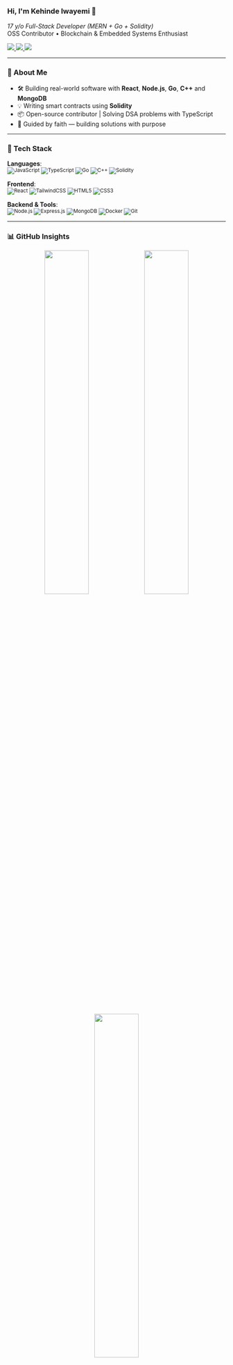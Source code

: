 <h3 align="left">Hi, I'm Kehinde Iwayemi 👋</h3>

<p align="left">
  <em>17 y/o Full-Stack Developer (MERN + Go + Solidity)</em><br/>
  OSS Contributor • Blockchain & Embedded Systems Enthusiast
</p>

<p align="left">
  <a href="https://www.linkedin.com/in/iwayemi-kehinde/">
    <img src="https://img.shields.io/badge/LinkedIn-0077B5?style=flat&logo=linkedin&logoColor=white" />
  </a>
  <a href="https://twitter.com/K61145Iwayemi">
    <img src="https://img.shields.io/badge/Twitter-1DA1F2?style=flat&logo=twitter&logoColor=white" />
  </a>
  <a href="mailto:iwayemikehinde1@gmail.com">
    <img src="https://img.shields.io/badge/Gmail-D14836?style=flat&logo=gmail&logoColor=white" />
  </a>
</p>

---

### 🧠 About Me

- 🛠️ Building real-world software with **React**, **Node.js**, **Go**, **C++** and **MongoDB**
- 💡 Writing smart contracts using **Solidity**
- 📦 Open-source contributor | Solving DSA problems with TypeScript
- 🙏 Guided by faith — building solutions with purpose

---

### 🧰 Tech Stack

**Languages**:  
<sub>
  ![JavaScript](https://img.shields.io/badge/-JavaScript-111?style=flat&logo=javascript) 
  ![TypeScript](https://img.shields.io/badge/-TypeScript-111?style=flat&logo=typescript) 
  ![Go](https://img.shields.io/badge/-Go-111?style=flat&logo=go) 
  ![C++](https://img.shields.io/badge/-C++-111?style=flat&logo=cplusplus) 
  ![Solidity](https://img.shields.io/badge/-Solidity-111?style=flat&logo=solidity)
</sub>

**Frontend**:  
<sub>
  ![React](https://img.shields.io/badge/-React-111?style=flat&logo=react) 
  ![TailwindCSS](https://img.shields.io/badge/-TailwindCSS-111?style=flat&logo=tailwindcss) 
  ![HTML5](https://img.shields.io/badge/-HTML5-111?style=flat&logo=html5) 
  ![CSS3](https://img.shields.io/badge/-CSS3-111?style=flat&logo=css3)
</sub>

**Backend & Tools**:  
<sub>
  ![Node.js](https://img.shields.io/badge/-Node.js-111?style=flat&logo=node.js) 
  ![Express.js](https://img.shields.io/badge/-Express.js-111?style=flat&logo=express) 
  ![MongoDB](https://img.shields.io/badge/-MongoDB-111?style=flat&logo=mongodb) 
  ![Docker](https://img.shields.io/badge/-Docker-111?style=flat&logo=docker) 
  ![Git](https://img.shields.io/badge/-Git-111?style=flat&logo=git)
</sub>

---

### 📊 GitHub Insights

<p align="center">
  <img src="https://github-readme-stats.vercel.app/api?username=Iwayemi-Kehinde&show_icons=true&theme=tokyonight&hide_border=true" width="45%" />
  <img src="https://github-readme-stats.vercel.app/api/top-langs/?username=Iwayemi-Kehinde&layout=compact&theme=tokyonight&hide_border=true" width="45%" />
    <img src="https://github-readme-streak-stats.herokuapp.com?user=Iwayemi-Kehinde&theme=tokyonight&hide_border=true" width="45%" />
</p>



---

### 🤝 Let’s Connect

- 📧 Email: [iwayemikehinde1@gmail.com](mailto:iwayemikehinde1@gmail.com)  
- 🐦 Twitter: [@K61145Iwayemi](https://twitter.com/K61145Iwayemi)  
- 💼 LinkedIn: [iwayemi-kehinde](https://www.linkedin.com/in/iwayemi-kehinde/)

---

<sub>🧠 “Consistency beats talent when talent stops being consistent.” — Stay sharp, stay building.</sub>
